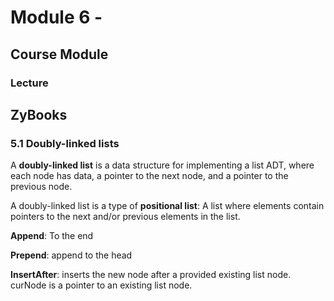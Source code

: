 # Module 6 - 

## Course Module

### Lecture





## ZyBooks

### 5.1 Doubly-linked lists

A **doubly-linked list** is a data structure for implementing a list ADT, where each node has data, a pointer to the next node, and a pointer to the previous node. 

A doubly-linked list is a type of **positional list**: A list where elements contain pointers to the next and/or previous elements in the list.

**Append**: To the end

**Prepend**: append to the head

**InsertAfter**: inserts the new node after a provided existing list node. curNode is a pointer to an existing list node.

